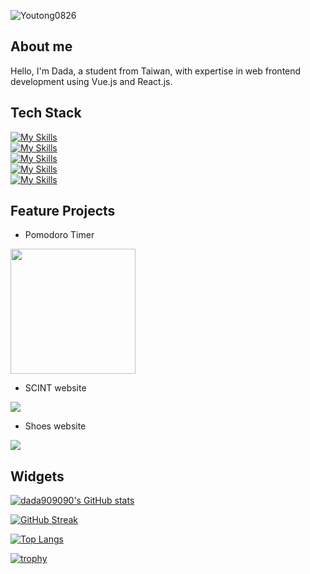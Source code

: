 <p> <img src="https://komarev.com/ghpvc/?username=Youtong0826&label=Profile%20views&color=0e75b6&style=flat" alt="Youtong0826" /> </p>

## About me
Hello, I'm Dada, a student from Taiwan, with expertise in web frontend development using Vue.js and React.js.

## Tech Stack
[![My Skills](https://skillicons.dev/icons?i=python,javascript,cs,php,html,css)](https://skillicons.dev)\
[![My Skills](https://skillicons.dev/icons?i=nodejs,cpp,unity,vue,flutter,react)](https://skillicons.dev)\
[![My Skills](https://skillicons.dev/icons?i=bootstrap,discord,git,vscode,github,md)](https://skillicons.dev)\
[![My Skills](https://skillicons.dev/icons?i=visualstudio,stackoverflow,powershell,linux,heroku,androidstudio)](https://skillicons.dev)\
[![My Skills](https://skillicons.dev/icons?i=mysql,sqlite,dart,typescript,react,scss)](https://skillicons.dev)

## Feature Projects
- Pomodoro Timer

<img src="https://github.com/dada878/dada878/assets/37009584/0ee32af5-c0ef-4b49-a68d-47510a258364" width=200 />

- SCINT website

<img src="https://github.com/dada878/dada878/assets/37009584/b546bbc5-2261-4bb6-813d-ef7e50a95832">

- Shoes website

<img src="https://github.com/dada878/dada878/assets/37009584/600208e0-7c65-45d0-a99d-157d2375b628">

## Widgets

[![dada909090's GitHub stats](https://github-readme-stats.vercel.app/api?username=dada878&show_icons=true&theme=dark)](https://github.com/anuraghazra/github-readme-stats)

[![GitHub Streak](https://streak-stats.demolab.com?user=dada878&theme=dark)](https://git.io/streak-stats)

[![Top Langs](https://github-readme-stats.vercel.app/api/top-langs/?username=dada878&theme=dark)](https://github.com/anuraghazra/github-readme-stats)

[![trophy](https://github-profile-trophy.vercel.app/?username=dada878&theme=onedark)](https://github.com/ryo-ma/github-profile-trophy)

